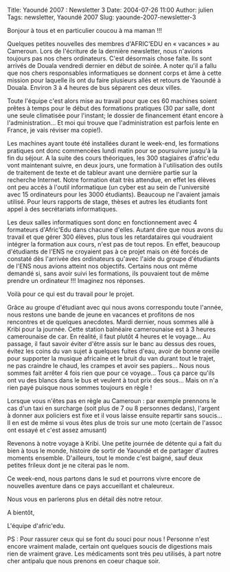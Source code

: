 Title: Yaoundé 2007 : Newsletter 3
Date: 2004-07-26 11:00
Author: julien
Tags: newsletter, Yaoundé 2007
Slug: yaounde-2007-newsletter-3

Bonjour à tous et en particulier coucou à ma maman !!!

</p>
Quelques petites nouvelles des membres d'AFRIC'EDU en « vacances » au
Cameroun. Lors de l'écriture de la dernière newsletter, nous n'avions
toujours pas nos chers ordinateurs. C'est désormais chose faite. Ils
sont arrivés de Douala vendredi dernier en début de soirée. A noter
qu'il a fallu que nos chers responsables informatiques se donnent corps
et âme à cette mission pour laquelle ils ont du faire plusieurs allés et
retours de Yaoundé à Douala. Environ 3 à 4 heures de bus séparent ces
deux villes.

</p>
Toute l'équipe c'est alors mise au travail pour que ces 60 machines
soient prêtes à temps pour le début des formations pratiques (30 par
salle, dont une seule climatisée pour l'instant; le dossier de
financement étant encore à l'administration... Et moi qui trouve que
l'administration est parfois lente en France, je vais réviser ma
copie!).

</p>
Les machines ayant toute été installées durant le week-end, les
formations pratiques ont donc commencées lundi matin pour se poursuivre
jusqu'à la fin du séjour. A la suite des cours théoriques, les 300
stagiaires d'afric'edu vont maintenant suivre, en deux jours, une
formation à l'utilisation des outils de traitement de texte et de
tableur avant une dernière partie sur la recherche Internet. Notre
formation était très attendue, en effet les élèves ont peu accès à
l'outil informatique (un cyber est au sein de l'université avec 15
ordinateurs pour les 3000 étudiants). Beaucoup ne l'avaient jamais
utilisé. Pour leurs rapports de stage, thèses et autres les étudiants
font appel à des secrétariats informatiques.

</p>
Les deux salles informatiques sont donc en fonctionnement avec 4
formateurs d'Afric'Edu dans chacune d'elles. Autant dire que nous avons
du travail et que gérer 300 élèves, plus tous les retardataires qui
voudraient intégrer la formation aux cours, n'est pas de tout repos. En
effet, beaucoup d'étudiants de l'ENS ne croyaient pas à ce projet mais
on été forcés de constaté dès l'arrivée des ordinateurs qu'avec l'aide
du groupe d'étudiants de l'ENS nous avions atteint nos objectifs.
Certains nous ont même demandé si, sans avoir suivi les formations, ils
pouvaient tout de même prendre un ordinateur !!! Imaginez nos réponses.

</p>
Voilà pour ce qui est du travail pour le projet.

</p>
Grâce au groupe d'étudiant avec qui nous avons correspondu toute
l'année, nous restons une bande de jeune en vacances et profitons de nos
rencontres et de quelques anecdotes. Mardi dernier, nous sommes allé à
Kribi pour la journée. Cette station balnéaire camerounaise est à 3
heures camerounaise de car. En réalité, il faut plutôt 4 heures et le
voyage... Au passage, il faut savoir éviter d'être assis sur le banc au
dessus des roues, évitez les coins du van sujet à quelques fuites d'eau,
avoir de bonne oreille pour supporter la musique africaine et le bruit
du van durant tout le trajet, ne pas craindre le chaud, les crampes et
avoir ses papiers... Nous nous sommes fait arrêter 4 fois rien que pour
ce voyage... Tous ça parce qu'ils ont vu des blancs dans le bus et
veulent à tout prix des sous... Mais on n'a rien payé puisque nous
sommes toujours en règle !

</p>
Lorsque vous n'êtes pas en règle au Cameroun : par exemple prennons le
cas d'un taxi en surcharge (soit plus de 7 ou 8 personnes dedans),
l'argent à donner aux policiers est fixe et il vous laisse ensuite
repartir sans soucis... Il en est de même si vous êtes plus de trois sur
une moto (certain de l'assoc ont essayé et c'est assez amusant)

</p>
Revenons à notre voyage à Kribi. Une petite journée de détente qui a
fait du bien à tous le monde, histoire de sortir de Yaoundé et de
partager d'autres moments ensemble. D'ailleurs, tout le monde c'est
baigné, sauf deux petites frileux dont je ne citerai pas le nom.

</p>
Ce week-end, nous partons dans le sud et pourrons vivre encore de
nouvelles aventure dans ce pays accueillant et chaleureux.

</p>
Nous vous en parlerons plus en détail dès notre retour.

</p>
A bientôt,

</p>
L'équipe d'afric'edu.

</p>
PS : Pour rassurer ceux qui se font du souci pour nous ! Personne n'est
encore vraiment malade, certain ont quelques soucis de digestions mais
rien de vraiment grave. Les médicaments sont très peu utilisés, à part
notre cher antipalu que nous prenons en coeur chaque soir.

</p>

